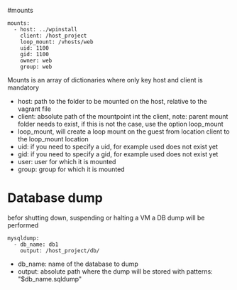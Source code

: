 #mounts
````
mounts:
  - host: ../wpinstall
    client: /host_project
    loop_mount: /vhosts/web
    uid: 1100 
    gid: 1100 
    owner: web
    group: web

````
Mounts is an array of dictionaries where only key host and client is mandatory

* host: path to the folder to be mounted on the host, relative to the vagrant file
* client: absolute path of the mountpoint int the client, note: parent mount folder needs to exist, if this is not
the case, use the option loop_mount
* loop_mount, will create a loop mount on the guest from location client to the loop_mount location
* uid: if you need to specify a uid, for example used does not exist yet
* gid: if you need to specify a gid, for example used does not exist yet
* user: user for which it is mounted
* group: group for which it is mounted

# Database dump
befor shutting down, suspending or halting a VM a DB dump will be performed
````
mysqldump:
  - db_name: db1
    output: /host_project/db/
````
* db_name: name of the database to dump
* output: absolute path where the dump will be stored with patterns: "$db_name.sqldump"